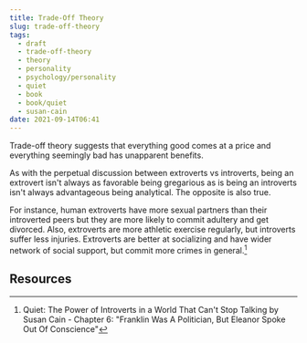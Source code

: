 ```yaml
---
title: Trade-Off Theory
slug: trade-off-theory
tags:
  - draft
  - trade-off-theory
  - theory
  - personality
  - psychology/personality
  - quiet
  - book
  - book/quiet
  - susan-cain
date: 2021-09-14T06:41
---
```



Trade-off theory suggests that everything good comes at a price and everything
seemingly bad has unapparent benefits.

As with the perpetual discussion between extroverts vs introverts, being an
extrovert isn't always as favorable being gregarious as is being an introverts
isn't always advantageous being analytical. The opposite is also true.

For instance, human extroverts have more sexual partners than their introverted
peers but they are more likely to commit adultery and get divorced. Also,
extroverts are more athletic exercise regularly, but introverts suffer less
injuries. Extroverts are better at socializing and have wider network of social
support, but commit more crimes in general.[^1]

## Resources

[^1]: Quiet: The Power of Introverts in a World That Can't Stop Talking by Susan Cain - Chapter 6: "Franklin Was A Politician, But Eleanor Spoke Out Of Conscience"
